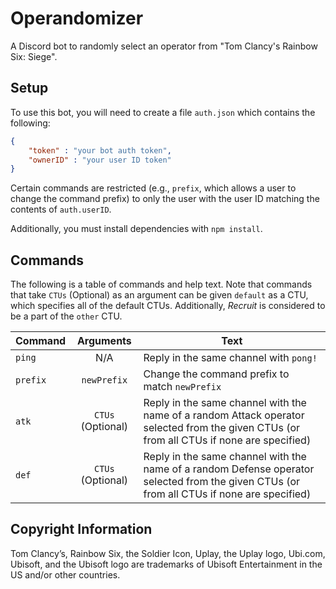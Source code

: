 # Operandomizer
A Discord bot to randomly select an operator from "Tom Clancy's Rainbow Six: Siege".

## Setup
To use this bot, you will need to create a file `auth.json` which contains the following:

```json
{
    "token" : "your bot auth token",
    "ownerID" : "your user ID token"
}
```

Certain commands are restricted (e.g., `prefix`, which allows a user to change the command prefix) to only the user with the user ID matching the contents of `auth.userID`.

Additionally, you must install dependencies with `npm install`.

## Commands
The following is a table of commands and help text.
Note that commands that take `CTUs` (Optional) as an argument can be given `default` as a CTU, which specifies all of the default CTUs.
Additionally, *Recruit* is considered to be a part of the `other` CTU.

| Command | Arguments | Text |
| ------- |:---------:| ---- |
| `ping`  | N/A       | Reply in the same channel with `pong!`
| `prefix`| `newPrefix` | Change the command prefix to match `newPrefix`
| `atk`   | `CTUs` (Optional) | Reply in the same channel with the name of a random Attack operator selected from the given CTUs (or from all CTUs if none are specified)
| `def`   | `CTUs` (Optional) | Reply in the same channel with the name of a random Defense operator selected from the given CTUs (or from all CTUs if none are specified)

## Copyright Information
Tom Clancy’s, Rainbow Six, the Soldier Icon, Uplay, the Uplay logo, Ubi.com, Ubisoft, and the Ubisoft logo are trademarks of Ubisoft Entertainment in the US and/or other countries.
